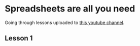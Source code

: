 # Spreadsheets are all you need

Going through lessons uploaded to [this youtube channel](https://www.youtube.com/@Spreadsheetsareallyouneed).

## Lesson 1
